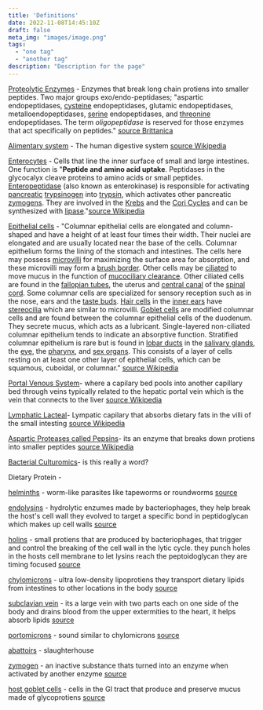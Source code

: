 ```yaml
---
title: 'Definitions'
date: 2022-11-08T14:45:10Z
draft: false
meta_img: "images/image.png"
tags:
  - "one tag"
  - "another tag"
description: "Description for the page"
---
```


[Proteolytic Enzymes](/citations/soleymani-goloujehSystematicReviewProteins2016#^57cee2) - Enzymes that break long chain protiens into smaller peptides. Two major groups exo/endo-peptidases; "aspartic endopeptidases, [cysteine](https://www.britannica.com/science/cysteine) endopeptidases, glutamic endopeptidases, metalloendopeptidases, [serine](https://www.britannica.com/science/serine) endopeptidases, and [threonine](https://www.britannica.com/science/threonine) endopeptidases. The term _oligopeptidase_ is reserved for those enzymes that act specifically on peptides." [source Brittanica](https://www.britannica.com/science/proteolytic-enzyme)

[Alimentary system](/citations/soleymani-goloujehSystematicReviewProteins2016#^c7b2fd/) - The human digestive system [source Wikipedia](https://en.wikipedia.org/wiki/Human_digestive_system)

[Enterocytes](/citations/soleymani-goloujehSystematicReviewProteins2016#^6d18ed) - Cells that line the inner surface of small and large intestines. One function is "**Peptide and amino acid uptake**. Peptidases in the glycocalyx cleave proteins to amino acids or small peptides. [Enteropeptidase](https://en.wikipedia.org/wiki/Enteropeptidase "Enteropeptidase") (also known as enterokinase) is responsible for activating [pancreatic](https://en.wikipedia.org/wiki/Pancreatic "Pancreatic") [trypsinogen](https://en.wikipedia.org/wiki/Trypsinogen "Trypsinogen") into [trypsin](https://en.wikipedia.org/wiki/Trypsin "Trypsin"), which activates other pancreatic [zymogens](https://en.wikipedia.org/wiki/Zymogens "Zymogens"). They are involved in the [Krebs](https://en.wikipedia.org/wiki/Krebs_cycle "Krebs cycle") and the [Cori Cycles](https://en.wikipedia.org/wiki/Cori_Cycle "Cori Cycle") and can be synthesized with [lipase](https://en.wikipedia.org/wiki/Lipase "Lipase")."[source Wikipedia](https://en.wikipedia.org/wiki/Enterocyte)

[Epithelial cells](/citations/soleymani-goloujehSystematicReviewProteins2016#^9ddc7d) - "Columnar epithelial cells are elongated and column-shaped and have a height of at least four times their width. Their nuclei are elongated and are usually located near the base of the cells. Columnar epithelium forms the lining of the stomach and intestines. The cells here may possess [microvilli](https://en.wikipedia.org/wiki/Microvilli "Microvilli") for maximizing the surface area for absorption, and these microvilli may form a [brush border](https://en.wikipedia.org/wiki/Brush_border "Brush border"). Other cells may be [ciliated](https://en.wikipedia.org/wiki/Cilia "Cilia") to move mucus in the function of [mucociliary clearance](https://en.wikipedia.org/wiki/Mucociliary_clearance "Mucociliary clearance"). Other ciliated cells are found in the [fallopian tubes](https://en.wikipedia.org/wiki/Fallopian_tubes "Fallopian tubes"), the uterus and [central canal](https://en.wikipedia.org/wiki/Central_canal "Central canal") of the [spinal cord](https://en.wikipedia.org/wiki/Spinal_cord "Spinal cord"). Some columnar cells are specialized for sensory reception such as in the nose, ears and the [taste buds](https://en.wikipedia.org/wiki/Taste_bud "Taste bud"). [Hair cells](https://en.wikipedia.org/wiki/Hair_cell "Hair cell") in the [inner ears](https://en.wikipedia.org/wiki/Inner_ear "Inner ear") have [stereocilia](https://en.wikipedia.org/wiki/Stereocilia_(inner_ear) "Stereocilia (inner ear)") which are similar to microvilli. [Goblet cells](https://en.wikipedia.org/wiki/Goblet_cell "Goblet cell") are modified columnar cells and are found between the columnar epithelial cells of the duodenum. They secrete mucus, which acts as a lubricant. Single-layered non-ciliated columnar epithelium tends to indicate an absorptive function. Stratified columnar epithelium is rare but is found in [lobar ducts](https://en.wikipedia.org/wiki/Duct_(anatomy)#Duct_system "Duct (anatomy)") in the [salivary glands](https://en.wikipedia.org/wiki/Salivary_glands "Salivary glands"), the [eye](https://en.wikipedia.org/wiki/Eye "Eye"), the [pharynx](https://en.wikipedia.org/wiki/Pharynx "Pharynx"), and [sex organs](https://en.wikipedia.org/wiki/Sex_organs "Sex organs"). This consists of a layer of cells resting on at least one other layer of epithelial cells, which can be squamous, cuboidal, or columnar." [source Wikipedia](https://en.wikipedia.org/wiki/Epithelium)

[Portal Venous System](/citations/soleymani-goloujehSystematicReviewProteins2016#^9ddc7d)- where a capilary bed pools into another capillary bed through veins typically related to the hepatic portal vein which is the vein that connects to the liver [source Wikipedia](https://en.wikipedia.org/wiki/Portal_venous_system)

[Lymphatic Lacteal](/citations/soleymani-goloujehSystematicReviewProteins2016#^9ddc7d)- Lympatic capilary that absorbs dietary fats in the villi of the small intesting [source Wikipedia](https://en.wikipedia.org/wiki/Lacteal)

[Aspartic Proteases called Pepsins](/citations/soleymani-goloujehSystematicReviewProteins2016#^ed9234)- its an enzyme that breaks down protiens into smaller peptides [source Wikipedia](https://en.wikipedia.org/wiki/Pepsin)

[Bacterial Culturomics](/citations/chenSystemBiologyPerspective2018#^7a1e17)- is this really a word?

Dietary Protein - 

[helminths](/citations/cooksonUsingBacteriophagesCharacterize2022#^ad505b) - worm-like parasites like tapeworms or roundworms [source](https://www.ncbi.nlm.nih.gov/books/NBK8282/)

[endolysins](/citations/cooksonUsingBacteriophagesCharacterize2022#^6a33a9) - hydrolytic enzumes made by bacteriophages, they help break the host's cell wall they evolved to target a specific bond in peptidoglycan which makes up cell walls [source](https://en.wikipedia.org/wiki/Lysin)

[holins](/citations/cooksonUsingBacteriophagesCharacterize2022#^91a8a6) - small protiens that are produced by bacteriophages, that trigger and control the breaking of the cell wall in the lytic cycle. they punch holes in the hosts cell membrane to let lysins reach the peptoidoglycan they are timing focused [source](https://en.wikipedia.org/wiki/Holin)

[chylomicrons](/citations/denbowFoodIntakeRegulation2021#^5c0e80) - ultra low-density lipoprotiens they transport dietary lipids from intestines to other locations in the body [source](https://en.wikipedia.org/wiki/Chylomicron)

[subclavian vein](/citations/denbowFoodIntakeRegulation2021#^53d12c) - its a large vein with two parts each on one side of the body and drains blood from the upper extermities to the heart, it helps absorb lipids [source](https://en.wikipedia.org/wiki/Subclavian_vein)

[portomicrons](/citations/denbowFoodIntakeRegulation2021#^e18a73) - sound similar to chylomicrons [source](https://www.researchgate.net/publication/250130979_Characterization_of_Chicken_Portomicron_Remnant_and_Very_Low_Density_Lipoprotein_Remnant)

[abattoirs](/citations/goossensOmicsTechnologiesPoultry2022#^99b3be) - slaughterhouse 

[zymogen](/citations/scanesProteinMetabolism2021#^d0c6ae) - an inactive substance thats turned into an enzyme when activated by another enzyme [source](https://www.google.com/search?client=firefox-b-1-d&q=zymogen)

[host goblet cells](/citations/zhangSpatialMicrobialComposition2017#^f4205b) - cells in the GI tract that produce and preserve mucus made of glycoprotiens [source](https://www.ncbi.nlm.nih.gov/pmc/articles/PMC4235714/)